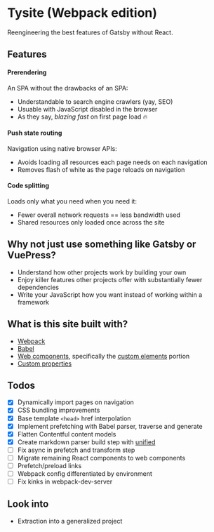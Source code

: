 # Tysite (Webpack edition)
Reengineering the best features of Gatsby without React.

## Features
#### Prerendering
An SPA without the drawbacks of an SPA:
  - Understandable to search engine crawlers (yay, SEO)
  - Usuable with JavaScript disabled in the browser
  - As they say, *blazing fast* on first page load 🔥

#### Push state routing
Navigation using native browser APIs:
  - Avoids loading all resources each page needs on each navigation
  - Removes flash of white as the page reloads on navigation

#### Code splitting
Loads only what you need when you need it:
  - Fewer overall network requests == less bandwidth used
  - Shared resources only loaded once across the site

## Why not just use something like Gatsby or VuePress?
  - Understand how other projects work by building your own
  - Enjoy killer features other projects offer with substantially fewer dependencies
  - Write your JavaScript how you want instead of working within a framework

## What is this site built with?
  - [Webpack](https://webpack.js.org)
  - [Babel](https://babeljs.io)
  - [Web components](https://developer.mozilla.org/en-US/docs/Web/Web_Components), specifically the [custom elements](https://developer.mozilla.org/en-US/docs/Web/Web_Components/Using_custom_elements) portion
  - [Custom properties](https://developer.mozilla.org/en-US/docs/Web/Web_Components/Using_custom_elements)
  
## Todos
  - [x] Dynamically import pages on navigation
  - [x] CSS bundling improvements
  - [x] Base template `<head>` href interpolation
  - [x] Implement prefetching with Babel parser, traverse and generate
  - [x] Flatten Contentful content models
  - [x] Create markdown parser build step with [unified](https://unifiedjs.com)
  - [ ] Fix async in prefetch and transform step
  - [ ] Migrate remaining React components to web components
  - [ ] Prefetch/preload links
  - [ ] Webpack config differentiated by environment
  - [ ] Fix kinks in webpack-dev-server

## Look into
  - Extraction into a generalized project